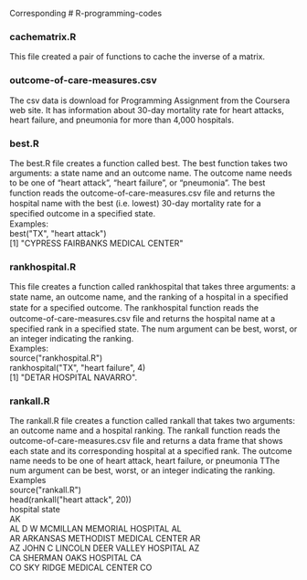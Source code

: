 Corresponding # R-programming-codes

### cachematrix.R <br /> 
This file created a pair of functions to cache the inverse of a matrix.<br /> 

### outcome-of-care-measures.csv <br /> 
The csv data is download for Programming Assignment from the Coursera web site.  It has information about 30-day mortality rate for heart attacks, heart failure, and pneumonia for more than 4,000 hospitals. <br /> 

### best.R <br /> 
The best.R file creates a function called best. The best function takes two arguments: a state name and an outcome name. The outcome name needs to be one of “heart attack”, “heart failure”, or “pneumonia”.
The best function reads the outcome-of-care-measures.csv ﬁle and returns the hospital name with the best (i.e. lowest) 30-day mortality rate for a speciﬁed outcome in a specified state.<br /> 
Examples:<br /> 
best("TX", "heart attack")<br /> 
[1] "CYPRESS FAIRBANKS MEDICAL CENTER"<br /> 

### rankhospital.R <br /> 
This file creates a function called rankhospital that takes three arguments: a state name, an outcome name, and the ranking of a hospital in a speciﬁed state for a speciﬁed outcome. 
The rankhospital function reads the outcome-of-care-measures.csv ﬁle and returns the hospital name at a specified rank in a specified state. 
The num argument can be best, worst, or an integer indicating the ranking. <br /> 
Examples:<br /> 
source("rankhospital.R")  <br /> 
rankhospital("TX", "heart failure", 4)<br /> 
[1] "DETAR HOSPITAL NAVARRO".<br /> 

### rankall.R <br /> 
The rankall.R file creates a function called rankall that takes two arguments: an outcome name and a hospital ranking.
The rankall function reads the outcome-of-care-measures.csv ﬁle and returns a data frame that shows each state and its corresponding hospital at a specified rank. The outcome name needs to be one of heart attack, heart failure, or pneumonia
TThe num argument can be best, worst, or an integer indicating the ranking. <br />
Examples<br /> 
source("rankall.R")<br /> 
head(rankall("heart attack", 20))<br /> 
                              hospital state<br /> 
AK                                <NA>  <NA><br /> 
AL      D W MCMILLAN MEMORIAL HOSPITAL    AL<br /> 
AR   ARKANSAS METHODIST MEDICAL CENTER    AR<br /> 
AZ JOHN C LINCOLN DEER VALLEY HOSPITAL    AZ<br /> 
CA               SHERMAN OAKS HOSPITAL    CA<br /> 
CO            SKY RIDGE MEDICAL CENTER    CO<br /> 
